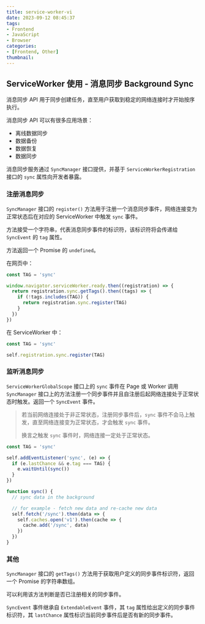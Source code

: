 ```yaml
---
title: service-worker-vi
date: 2023-09-12 08:45:37
tags:
- Frontend
- JavaScript
- Browser
categories:
- [Frontend, Other]
thumbnail:
---
```


## ServiceWorker 使用 - 消息同步 Background Sync

消息同步 API 用于同步创建任务，直至用户获取到稳定的网络连接时才开始按序执行。

消息同步 API 可以有很多应用场景：

* 离线数据同步
* 数据备份
* 数据恢复
* 数据同步

消息同步服务通过 `SyncManager` 接口提供，并基于 `ServiceWorkerRegistration` 接口的 `sync` 属性向开发者暴露。

### 注册消息同步

`SyncManager` 接口的 `register()` 方法用于注册一个消息同步事件，网络连接变为正常状态后在对应的 ServiceWorker 中触发 `sync` 事件。

方法接受一个字符串，代表消息同步事件的标识符，该标识符将会传递给 `SyncEvent` 的 `tag` 属性。

方法返回一个 Promise 的 `undefined`。

在网页中：

```js
const TAG = 'sync'

window.navigator.serviceWorker.ready.then((registration) => {
  return registration.sync.getTags().then((tags) => {
    if (!tags.includes(TAG)) {
      return registration.sync.register(TAG)
    }
  })
})
```

在 ServiceWorker 中：

```js
const TAG = 'sync'

self.registration.sync.register(TAG)
```

### 监听消息同步

`ServiceWorkerGlobalScope` 接口上的 `sync` 事件在 Page 或 Worker 调用 `SyncManager` 接口上的方法注册一个同步事件并且自注册后起网络连接处于正常状态时触发。返回一个 `SyncEvent` 事件。

> 若当前网络连接处于非正常状态，注册同步事件后，`sync` 事件不会马上触发，直至网络连接变为正常状态，才会触发 `sync` 事件。
>
> 换言之触发 `sync` 事件时，网络连接一定处于正常状态。

```js
const TAG = 'sync'

self.addEventListener('sync', (e) => {
  if (e.lastChance && e.tag === TAG) {
    e.waitUntil(sync())
  }
})

function sync() {
  // sync data in the background

  // for example - fetch new data and re-cache new data
  self.fetch('/sync').then(data => {
    self.caches.open('v1').then(cache => {
      cache.add('/sync', data)
    })
  })
}
```

### 其他

`SyncManager` 接口的 `getTags()` 方法用于获取用户定义的同步事件标识符，返回一个 Promise 的字符串数组。

可以利用该方法判断是否已注册相关的同步事件。

`SyncEvent` 事件继承自 `ExtendableEvent` 事件，其 `tag` 属性给出定义的同步事件标识符，其 `lastChance` 属性标识当前同步事件后是否有新的同步事件。
